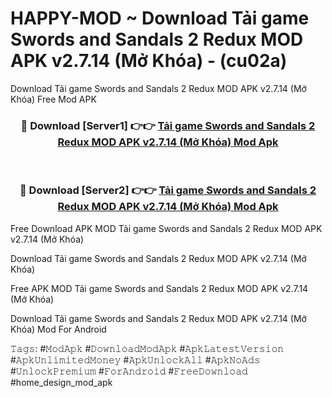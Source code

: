 # HAPPY-MOD ~ Download Tải game Swords and Sandals 2 Redux MOD APK v2.7.14 (Mở Khóa) - (cu02a)
Download Tải game Swords and Sandals 2 Redux MOD APK v2.7.14 (Mở Khóa) Free Mod APK

<div align="center">
<h3>🔴 Download [Server1] 👉👉 <a href="https://apk-comot.site?title=Tải_game_Swords_and_Sandals_2_Redux_MOD_APK_v2.7.14_(Mở_Khóa)">Tải game Swords and Sandals 2 Redux MOD APK v2.7.14 (Mở Khóa) Mod Apk</a></h3><br>

<h3>🔴 Download [Server2] 👉👉 <a href="https://apk-comot.site?title=Tải_game_Swords_and_Sandals_2_Redux_MOD_APK_v2.7.14_(Mở_Khóa)">Tải game Swords and Sandals 2 Redux MOD APK v2.7.14 (Mở Khóa) Mod Apk</a></h3>
</div>


Free Download APK MOD Tải game Swords and Sandals 2 Redux MOD APK v2.7.14 (Mở Khóa)

Download Tải game Swords and Sandals 2 Redux MOD APK v2.7.14 (Mở Khóa) 

Free APK MOD Tải game Swords and Sandals 2 Redux MOD APK v2.7.14 (Mở Khóa) 

Download Tải game Swords and Sandals 2 Redux MOD APK v2.7.14 (Mở Khóa) Mod For Android

𝚃𝚊𝚐𝚜: #𝙼𝚘𝚍𝙰𝚙𝚔 #𝙳𝚘𝚠𝚗𝚕𝚘𝚊𝚍𝙼𝚘𝚍𝙰𝚙𝚔 #𝙰𝚙𝚔𝙻𝚊𝚝𝚎𝚜𝚝𝚅𝚎𝚛𝚜𝚒𝚘𝚗 #𝙰𝚙𝚔𝚄𝚗𝚕𝚒𝚖𝚒𝚝𝚎𝚍𝙼𝚘𝚗𝚎𝚢 #𝙰𝚙𝚔𝚄𝚗𝚕𝚘𝚌𝚔𝙰𝚕𝚕 #𝙰𝚙𝚔𝙽𝚘𝙰𝚍𝚜 #𝚄𝚗𝚕𝚘𝚌𝚔𝙿𝚛𝚎𝚖𝚒𝚞𝚖 #𝙵𝚘𝚛𝙰𝚗𝚍𝚛𝚘𝚒𝚍 #𝙵𝚛𝚎𝚎𝙳𝚘𝚠𝚗𝚕𝚘𝚊𝚍 #home_design_mod_apk